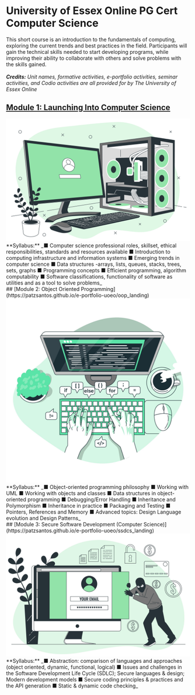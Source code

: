 # University of Essex Online PG Cert Computer Science<br>
This short course is an introduction to the fundamentals of computing, exploring the current trends and best practices in the field. Participants will gain the technical skills needed to start developing programs, while improving their ability to collaborate with others and solve problems with the skills gained.<br>
<br>
_**Credits:**
Unit names, formative activities, e-portfolio activities, seminar activities, and Codio activities are all provided for by The University of Essex Online_
<br>
## [Module 1: Launching Into Computer Science](https://patzsantos.github.io/e-portfolio-uoeo/lcs_landing)<br>
<img src="images/module1.jpeg?raw=true"/>
**Syllabus:**
_■ Computer science professional roles, skillset, ethical responsibilities, standards and resources available
■ Introduction to computing infrastructure and information systems
■ Emerging trends in computer science
■ Data structures -arrays, lists, queues, stacks,
trees, sets, graphs
■ Programming concepts
■ Efficient programming, algorithm computability
■ Software classifications, functionality of software as utilities and as a tool to solve problems_
<br>
## [Module 2: Object Oriented Programming](https://patzsantos.github.io/e-portfolio-uoeo/oop_landing)<br>
<img src="images/module2.jpeg?raw=true"/>
**Syllabus:**
_■ Object-oriented programming philosophy
■ Working with UML
■ Working with objects and classes
■ Data structures in object-oriented programming ■ Debugging/Error Handling
■ Inheritance and Polymorphism
■ Inheritance in practice
■ Packaging and Testing
■ Pointers, References and Memory
■ Advanced topics: Design Language evolution and Design Patterns_
<br>
## [Module 3: Secure Software Development (Computer Science)](https://patzsantos.github.io/e-portfolio-uoeo/ssdcs_landing)<br>
<img src="images/module3.jpeg?raw=true"/>
**Syllabus:**
_■ Abstraction: comparison of languages and approaches (object oriented, dynamic, functional, logical)
■ Issues and challenges in the Software Development Life Cycle (SDLC); Secure languages & design; Modern development models
■ Secure coding principles & practices and the API generation
■ Static & dynamic code checking_

